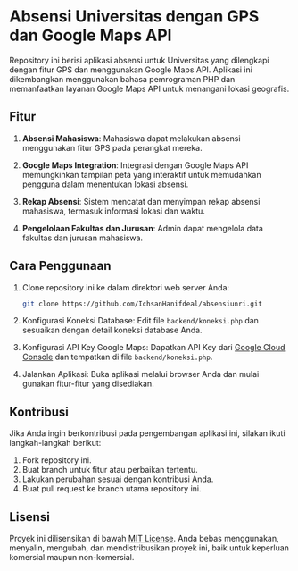 # Absensi Universitas dengan GPS dan Google Maps API

Repository ini berisi aplikasi absensi untuk Universitas yang dilengkapi dengan fitur GPS dan menggunakan Google Maps API. Aplikasi ini dikembangkan menggunakan bahasa pemrograman PHP dan memanfaatkan layanan Google Maps API untuk menangani lokasi geografis.

## Fitur

1. **Absensi Mahasiswa**: Mahasiswa dapat melakukan absensi menggunakan fitur GPS pada perangkat mereka.

2. **Google Maps Integration**: Integrasi dengan Google Maps API memungkinkan tampilan peta yang interaktif untuk memudahkan pengguna dalam menentukan lokasi absensi.

3. **Rekap Absensi**: Sistem mencatat dan menyimpan rekap absensi mahasiswa, termasuk informasi lokasi dan waktu.

4. **Pengelolaan Fakultas dan Jurusan**: Admin dapat mengelola data fakultas dan jurusan mahasiswa.

## Cara Penggunaan

1. Clone repository ini ke dalam direktori web server Anda:

   ```bash
   git clone https://github.com/IchsanHanifdeal/absensiunri.git
   ```

2. Konfigurasi Koneksi Database: Edit file `backend/koneksi.php` dan sesuaikan dengan detail koneksi database Anda.

3. Konfigurasi API Key Google Maps: Dapatkan API Key dari [Google Cloud Console](https://console.cloud.google.com/) dan tempatkan di file `backend/koneksi.php`.

4. Jalankan Aplikasi: Buka aplikasi melalui browser Anda dan mulai gunakan fitur-fitur yang disediakan.

## Kontribusi

Jika Anda ingin berkontribusi pada pengembangan aplikasi ini, silakan ikuti langkah-langkah berikut:

1. Fork repository ini.
2. Buat branch untuk fitur atau perbaikan tertentu.
3. Lakukan perubahan sesuai dengan kontribusi Anda.
4. Buat pull request ke branch utama repository ini.

## Lisensi

Proyek ini dilisensikan di bawah [MIT License](LICENSE). Anda bebas menggunakan, menyalin, mengubah, dan mendistribusikan proyek ini, baik untuk keperluan komersial maupun non-komersial.
